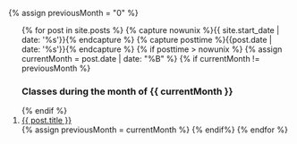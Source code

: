 
  {% assign previousMonth = "0" %}
<ol>
  {% for post in site.posts %}
     {% capture nowunix %}{{ site.start_date | date: '%s'}}{% endcapture %}
     {% capture posttime %}{{post.date | date: '%s'}}{% endcapture %}
     {% if posttime > nowunix %}
       {% assign currentMonth = post.date | date: "%B" %}
        {% if currentMonth != previousMonth %}
<br/>
<h3> Classes during the month of {{ currentMonth }}</h3>
</ol>
<ol reversed>
        {% endif %}
<li> <a href="{{ post.url }}">{{ post.title }}</a> 
<!-- (<a href="{{site.repo_apuntes}}/tree/master/{{post.path}}">Clase en el repo</a>) -->
</li>
      {% assign previousMonth = currentMonth %}
     {% endif%}
  {% endfor %}
</ol>
